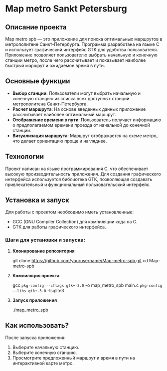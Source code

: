 # Map metro Sankt Petersburg

## Описание проекта
Map metro spb — это приложение для поиска оптимальных маршрутов в метрополитене Санкт-Петербурга. Программа разработана на языке C и использует графический интерфейс GTK для удобства пользователя. Приложение позволяет пользователю выбрать начальную и конечную станции метро, после чего рассчитывает и показывает наиболее быстрый маршрут и ожидаемое время в пути.

## Основные функции
- **Выбор станции**: Пользователи могут выбрать начальную и конечную станцию из списка всех доступных станций метрополитена Санкт-Петербурга.
- **Расчет маршрута**: На основе введенных данных приложение рассчитывает наиболее оптимальный маршрут.
- **Отображение времени в пути**: Пользователь получает информацию о предполагаемом времени проезда от начальной до конечной станции.
- **Визуализация маршрута**: Маршрут отображается на схеме метро, что делает ориентацию проще и нагляднее.

## Технологии
Проект написан на языке программирования C, что обеспечивает высокую производительность приложения. Для создания графического интерфейса используется библиотека GTK, позволяющая создавать привлекательный и функциональный пользовательский интерфейс.

## Установка и запуск
Для работы с проектом необходимо иметь установленные:
- GCC (GNU Compiler Collection) для компиляции кода на C.
- GTK для работы графического интерфейса.

### Шаги для установки и запуска:
1. **Клонирование репозитория**
   
   git clone https://github.com/yourusername/Map-metro-spb.git
   cd Map-metro-spb
   

2. **Компиляция проекта**
   
   gcc `pkg-config --cflags gtk+-3.0`  -o map_metro_spb main.c `pkg-config --libs gtk+-3.0` -lsqlite3

3. **Запуск приложения**
   
   ./map_metro_spb
   

## Как использовать?
После запуска приложения:
1. Выберите начальную станцию.
2. Выберите конечную станцию.
3. Просмотрите предложенный маршрут и время в пути на интерактивной карте метро.
